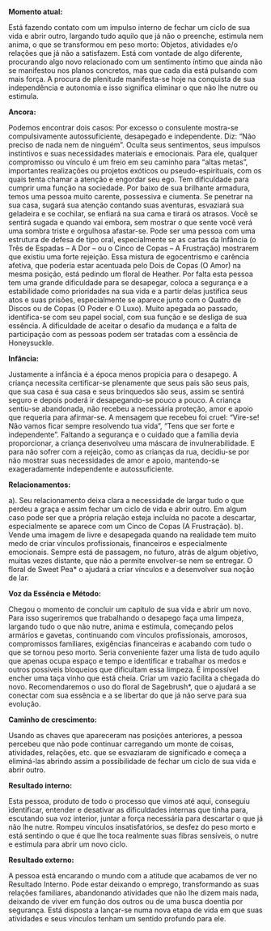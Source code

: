 **Momento atual:**

 Está fazendo contato com um impulso interno de fechar um ciclo de sua vida e abrir outro, largando tudo aquilo que já não o preenche, estimula nem anima, o que se transformou em peso morto: Objetos, atividades e/o relações que já não a satisfazem. Está com vontade de algo diferente, procurando algo novo relacionado com um sentimento íntimo que ainda não se manifestou nos planos concretos, mas que cada dia está pulsando com mais força. A procura de plenitude manifesta-se hoje na conquista de sua independência e autonomia e isso significa eliminar o que não lhe nutre ou estimula. 


 **Ancora:** 

Podemos encontrar dois casos: Por excesso o consulente mostra-se compulsivamente autossuficiente, desapegado e independente. Diz: “Não preciso de nada nem de ninguém”. Oculta seus sentimentos, seus impulsos instintivos e suas necessidades materiais e emocionais. Para ele, qualquer compromisso ou vínculo é um freio em seu caminho para “altas metas”, importantes realizações ou projetos exóticos ou pseudo-espirituais, com os quais tenta chamar a atenção e engordar seu ego. Tem dificuldade para cumprir uma função na sociedade. Por baixo de sua brilhante armadura, temos uma pessoa muito carente, possessiva e ciumenta. Se penetrar na sua casa, sugará sua atenção contando suas aventuras, esvaziará sua geladeira e se cochilar, se enfiará na sua cama e tirará os atrasos. Você se sentirá sugada e quando vai embora, sem mostrar o que sente você verá uma sombra triste e orgulhosa afastar-se. Pode ser uma pessoa com uma estrutura de defesa de tipo oral, especialmente se as cartas da Infância (o Três de Espadas – A Dor – ou o Cinco de Copas – A Frustração) mostrarem que existiu uma forte rejeição. Essa mistura de egocentrismo e carência afetiva, que poderia estar acentuada pelo Dois de Copas (O Amor) na mesma posição, está pedindo um floral de Heather. Por falta esta pessoa tem uma grande dificuldade para se desapegar, coloca a segurança e a estabilidade como prioridades na sua vida e a partir delas justifica seus atos e suas prisões, especialmente se aparece junto com o Quatro de Discos ou de Copas (O Poder e O Luxo). Muito apegada ao passado, identifica-se com seu papel social, com sua função e se desliga de sua essência. A dificuldade de aceitar o desafio da mudança e a falta de participação com as pessoas podem ser tratadas com a essência de Honeysuckle. 


**Infância:**

 Justamente a infância é a época menos propicia para o desapego. A criança necessita certificar-se plenamente que seus pais são seus pais, que sua casa é sua casa e seus brinquedos são seus, assim se sentirá seguro e depois poderá ir desapegando-se pouco a pouco. A criança sentiu-se abandonada, não recebeu a necessária proteção, amor e apoio que requeria para afirmar-se. A mensagem que recebeu foi cruel: “Vire-se! Não vamos ficar sempre resolvendo tua vida”, “Tens que ser forte e independente”. Faltando a segurança e o cuidado que a família devia proporcionar, a criança desenvolveu uma máscara de invulnerabilidade. E para não sofrer com a rejeição, como as crianças da rua, decidiu-se por não mostrar suas necessidades de amor e apoio, mantendo-se exageradamente independente e autossuficiente. 


**Relacionamentos:**

 a). Seu relacionamento deixa clara a necessidade de largar tudo o que perdeu a graça e assim fechar um ciclo de vida e abrir outro. Em algum caso pode ser que a própria relação esteja incluída no pacote a descartar, especialmente se aparece com um Cinco de Copas (A Frustração). b). Vende uma imagem de livre e desapegada quando na realidade tem muito medo de criar vínculos profissionais, financeiros e especialmente emocionais. Sempre está de passagem, no futuro, atrás de algum objetivo, muitas vezes distante, que não a permite envolver-se nem se entregar. O floral de Sweet Pea* o ajudará a criar vínculos e a desenvolver sua noção de lar. 


**Voz da Essência e Método:**

 Chegou o momento de concluir um capítulo de sua vida e abrir um novo. Para isso sugeriremos que trabalhando o desapego faça uma limpeza, largando tudo o que não nutre, anima e estimula, começando pelos armários e gavetas, continuando com vínculos profissionais, amorosos, compromissos familiares, exigências financeiras e acabando com tudo o que se tornou peso morto. Seria conveniente fazer uma lista de tudo aquilo que apenas ocupa espaço e tempo e identificar e trabalhar os medos e outros possíveis bloqueios que dificultam essa limpeza. É impossível encher uma taça vinho que está cheia. Criar um vazio facilita a chegada do novo. Recomendaremos o uso do floral de Sagebrush*, que o ajudará a se conectar com sua essência e a se libertar do que já não serve para sua evolução. 


**Caminho de crescimento:**

 Usando as chaves que apareceram nas posições anteriores, a pessoa percebeu que não pode continuar carregando um monte de coisas, atividades, relações, etc. que se esvaziaram de significado e começa a eliminá-las abrindo assim a possibilidade de fechar um ciclo de sua vida e abrir outro. 


**Resultado interno:**

 Esta pessoa, produto de todo o processo que vimos até aqui, conseguiu identificar, entender e desativar as dificuldades internas que tinha para, escutando sua voz interior, juntar a força necessária para descartar o que já não lhe nutre. Rompeu vínculos insatisfatórios, se desfez do peso morto e está sentindo o que é que lhe toca realmente suas fibras sensíveis, o nutre e estimula para abrir um novo ciclo. 


**Resultado externo:**

 A pessoa está encarando o mundo com a atitude que acabamos de ver no Resultado Interno. Pode estar deixando o emprego, transformando as suas relações familiares, abandonando atividades que não lhe dizem mais nada, deixando de viver em função dos outros ou de uma busca doentia por segurança. Está disposta a lançar-se numa nova etapa de vida em que suas atividades e seus vínculos tenham um sentido profundo para ele.